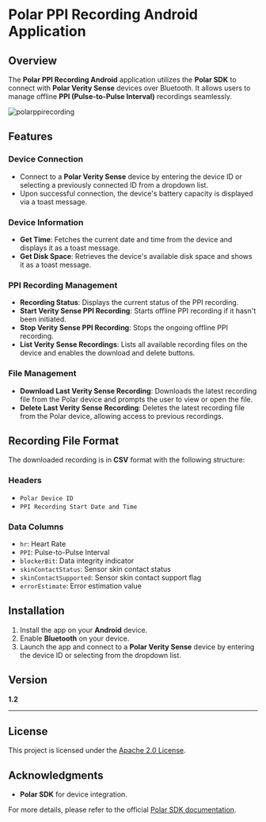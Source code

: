 # Polar PPI Recording Android Application

## Overview
The **Polar PPI Recording Android** application utilizes the **Polar SDK** to connect with **Polar Verity Sense** devices over Bluetooth. It allows users to manage offline **PPI (Pulse-to-Pulse Interval)** recordings seamlessly.

![polarppirecording](https://github.com/user-attachments/assets/24241564-5e77-4419-8c87-d90c9da40617)



## Features

### Device Connection
- Connect to a **Polar Verity Sense** device by entering the device ID or selecting a previously connected ID from a dropdown list.
- Upon successful connection, the device's battery capacity is displayed via a toast message.

### Device Information
- **Get Time**: Fetches the current date and time from the device and displays it as a toast message.
- **Get Disk Space**: Retrieves the device's available disk space and shows it as a toast message.

### PPI Recording Management
- **Recording Status**: Displays the current status of the PPI recording.
- **Start Verity Sense PPI Recording**: Starts offline PPI recording if it hasn't been initiated.
- **Stop Verity Sense PPI Recording**: Stops the ongoing offline PPI recording.
- **List Verity Sense Recordings**: Lists all available recording files on the device and enables the download and delete buttons.

### File Management
- **Download Last Verity Sense Recording**: Downloads the latest recording file from the Polar device and prompts the user to view or open the file.
- **Delete Last Verity Sense Recording**: Deletes the latest recording file from the Polar device, allowing access to previous recordings.

## Recording File Format
The downloaded recording is in **CSV** format with the following structure:

### Headers
- `Polar Device ID`
- `PPI Recording Start Date and Time`

### Data Columns
- `hr`: Heart Rate
- `PPI`: Pulse-to-Pulse Interval
- `blockerBit`: Data integrity indicator
- `skinContactStatus`: Sensor skin contact status
- `skinContactSupported`: Sensor skin contact support flag
- `errorEstimate`: Error estimation value

## Installation
1. Install the app on your **Android** device.
2. Enable **Bluetooth** on your device.
3. Launch the app and connect to a **Polar Verity Sense** device by entering the device ID or selecting from the dropdown list.

## Version
**1.2**

---

## License
This project is licensed under the [Apache 2.0 License](https://github.com/LBI-DHP/PolarPPIRecording/blob/main/LICENSE.txt).

## Acknowledgments
- **Polar SDK** for device integration.

For more details, please refer to the official [Polar SDK documentation](https://github.com/polarofficial/polar-ble-sdk).
